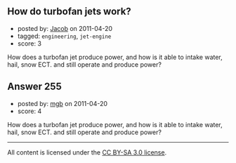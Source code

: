 ## How do turbofan jets work?

- posted by: [Jacob](https://stackexchange.com/users/-1/28-jacob) on 2011-04-20
- tagged: `engineering`, `jet-engine`
- score: 3

How does a turbofan jet produce power, and how is it able to intake water, hail, snow ECT. and still operate and produce power?


## Answer 255

- posted by: [mgb](https://stackexchange.com/users/-1/15-mgb) on 2011-04-20
- score: 4

How does a turbofan jet produce power, and how is it able to intake water, hail, snow ECT. and still operate and produce power?



---

All content is licensed under the [CC BY-SA 3.0 license](https://creativecommons.org/licenses/by-sa/3.0/).
